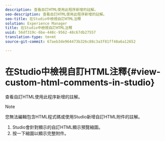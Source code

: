```yaml
---
description: 查看自訂HTML使用此程序新增的註解。
seo-description: 查看自訂HTML使用此程序新增的註解。
seo-title: 在Studio中檢視自訂HTML注釋
solution: Experience Manager
title: 在Studio中檢視自訂HTML注釋
uuid: 56df319c-6be-448c-9562-48c67db27557
translation-type: tm+mt
source-git-commit: 67aeb3de964473b326c88c3a3f81ff48a6a12652

---
```



# 在Studio中檢視自訂HTML注釋{#view-custom-html-comments-in-studio}

查看自訂HTML使用此程序新增的註解。

>[!NOTE]
>
>您無法編輯包含HTML程式碼或使用Studio新增自訂HTML附件的註解。

1. Studio會針對顯示的自訂HTML顯示預覽縮圖。
1. 按一下縮圖以顯示完整附件。
